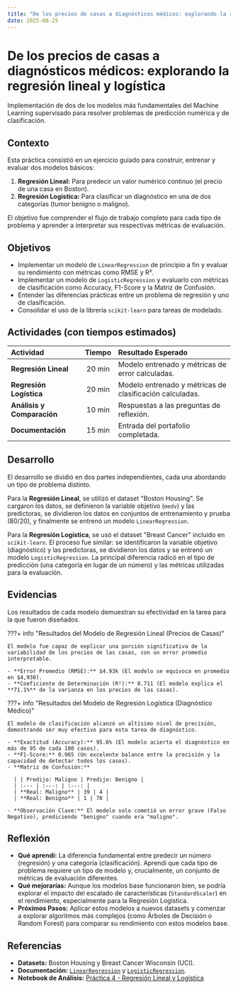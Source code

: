 ```yaml
---
title: "De los precios de casas a diagnósticos médicos: explorando la regresión lineal y logística"
date: 2025-08-25
---
```


# De los precios de casas a diagnósticos médicos: explorando la regresión lineal y logística

Implementación de dos de los modelos más fundamentales del Machine Learning supervisado para resolver problemas de predicción numérica y de clasificación.

## Contexto
Esta práctica consistió en un ejercicio guiado para construir, entrenar y evaluar dos modelos básicos:
1.  **Regresión Lineal:** Para predecir un valor numérico continuo (el precio de una casa en Boston).
2.  **Regresión Logística:** Para clasificar un diagnóstico en una de dos categorías (tumor benigno o maligno).

El objetivo fue comprender el flujo de trabajo completo para cada tipo de problema y aprender a interpretar sus respectivas métricas de evaluación.

## Objetivos
- Implementar un modelo de `LinearRegression` de principio a fin y evaluar su rendimiento con métricas como RMSE y R².
- Implementar un modelo de `LogisticRegression` y evaluarlo con métricas de clasificación como Accuracy, F1-Score y la Matriz de Confusión.
- Entender las diferencias prácticas entre un problema de regresión y uno de clasificación.
- Consolidar el uso de la librería `scikit-learn` para tareas de modelado.

## Actividades (con tiempos estimados)

| Actividad | Tiempo | Resultado Esperado |
| :--- | :---: | :--- |
| **Regresión Lineal** | 20 min | Modelo entrenado y métricas de error calculadas. |
| **Regresión Logística** | 20 min | Modelo entrenado y métricas de clasificación calculadas. |
| **Análisis y Comparación** | 10 min | Respuestas a las preguntas de reflexión. |
| **Documentación** | 15 min | Entrada del portafolio completada. |

## Desarrollo
El desarrollo se dividió en dos partes independientes, cada una abordando un tipo de problema distinto.

Para la **Regresión Lineal**, se utilizó el dataset "Boston Housing". Se cargaron los datos, se definieron la variable objetivo (`medv`) y las predictoras, se dividieron los datos en conjuntos de entrenamiento y prueba (80/20), y finalmente se entrenó un modelo `LinearRegression`.

Para la **Regresión Logística**, se usó el dataset "Breast Cancer" incluido en `scikit-learn`. El proceso fue similar: se identificaron la variable objetivo (diagnóstico) y las predictoras, se dividieron los datos y se entrenó un modelo `LogisticRegression`. La principal diferencia radicó en el tipo de predicción (una categoría en lugar de un número) y las métricas utilizadas para la evaluación.

## Evidencias
Los resultados de cada modelo demuestran su efectividad en la tarea para la que fueron diseñados.

???+ info "Resultados del Modelo de Regresión Lineal (Precios de Casas)"

    El modelo fue capaz de explicar una porción significativa de la variabilidad de los precios de las casas, con un error promedio interpretable.

    - **Error Promedio (RMSE):** $4.93k (El modelo se equivoca en promedio en $4,930).
    - **Coeficiente de Determinación (R²):** 0.711 (El modelo explica el **71.1%** de la varianza en los precios de las casas).

???+ info "Resultados del Modelo de Regresión Logística (Diagnóstico Médico)"

    El modelo de clasificación alcanzó un altísimo nivel de precisión, demostrando ser muy efectivo para esta tarea de diagnóstico.

    - **Exactitud (Accuracy):** 95.6% (El modelo acierta el diagnóstico en más de 95 de cada 100 casos).
    - **F1-Score:** 0.965 (Un excelente balance entre la precisión y la capacidad de detectar todos los casos).
    - **Matriz de Confusión:**

      | | Predijo: Maligno | Predijo: Benigno |
      | :--- | :---: | :---: |
      | **Real: Maligno** | 39 | 4 |
      | **Real: Benigno** | 1 | 70 |

    - **Observación Clave:** El modelo solo cometió un error grave (Falso Negativo), prediciendo "benigno" cuando era "maligno".

## Reflexión
- **Qué aprendí:** La diferencia fundamental entre predecir un número (regresión) y una categoría (clasificación). Aprendí que cada tipo de problema requiere un tipo de modelo y, crucialmente, un conjunto de métricas de evaluación diferentes.
- **Qué mejorarías:** Aunque los modelos base funcionaron bien, se podría explorar el impacto del escalado de características (`StandardScaler`) en el rendimiento, especialmente para la Regresión Logística.
- **Próximos Pasos:** Aplicar estos modelos a nuevos datasets y comenzar a explorar algoritmos más complejos (como Árboles de Decisión o Random Forest) para comparar su rendimiento con estos modelos base.

## Referencias
- **Datasets:** Boston Housing y Breast Cancer Wisconsin (UCI).
- **Documentación:** [`LinearRegression`](https://scikit-learn.org/stable/modules/generated/sklearn.linear_model.LinearRegression.html) y [`LogisticRegression`](https://scikit-learn.org/stable/modules/generated/sklearn.linear_model.LogisticRegression.html).
- **Notebook de Análisis:** [Práctica 4 - Regresión Lineal y Logística](https://colab.research.google.com/drive/1e--1F7BANFxsP4bUh_OyEjL2Zd2qSOBB?usp=sharing)
